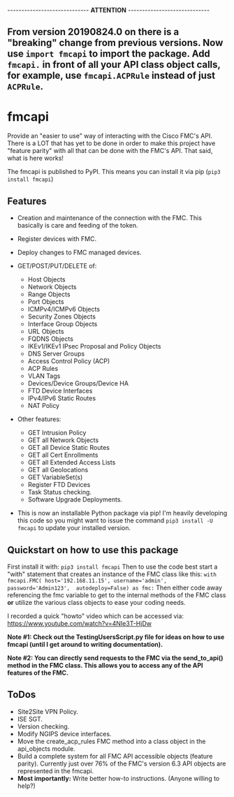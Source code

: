 ----------------------------- **ATTENTION** -----------------------------

**From version 20190824.0 on there is a "breaking" change from previous 
versions.  Now use `import fmcapi` to import the package.  Add `fmcapi.` 
in front of all your API class object calls, for example, use 
`fmcapi.ACPRule` instead of just `ACPRule`.**
---------------------------------------------------------------------

# fmcapi
Provide an "easier to use" way of interacting with the Cisco FMC's API.
There is a LOT that has yet to be done in order to make this project 
have "feature parity" with all that can be done with the FMC's API.
That said, what is here works!

The fmcapi is published to PyPI.  This means you can install it via pip 
(`pip3 install fmcapi`)

## Features
* Creation and maintenance of the connection with the FMC.  This 
basically is care and feeding of the token.
* Register devices with FMC.
* Deploy changes to FMC managed devices.
* GET/POST/PUT/DELETE of: 
  * Host Objects
  * Network Objects
  * Range Objects
  * Port Objects
  * ICMPv4/ICMPv6 Objects
  * Security Zones Objects
  * Interface Group Objects
  * URL Objects
  * FQDNS Objects
  * IKEv1/IKEv1 IPsec Proposal and Policy Objects
  * DNS Server Groups
  * Access Control Policy (ACP)
  * ACP Rules
  * VLAN Tags
  * Devices/Device Groups/Device HA
  * FTD Device Interfaces
  * IPv4/IPv6 Static Routes
  * NAT Policy
  
* Other features:
  * GET Intrusion Policy
  * GET all Network Objects
  * GET all Device Static Routes
  * GET all Cert Enrollments
  * GET all Extended Access Lists
  * GET all Geolocations
  * GET VariableSet(s)
  * Register FTD Devices
  * Task Status checking.
  * Software Upgrade Deployments.

* This is now an installable Python package via pip!  I'm heavily 
developing this code so you might want to issue the  command 
`pip3 install -U fmcapi` to update your installed version.

## Quickstart on how to use this package
First install it with: `pip3 install fmcapi`
Then to use the code best start a "with" statement that creates an 
instance of the FMC class like this: `with fmcapi.FMC(
host='192.168.11.15', username='admin', password='Admin123', 
autodeploy=False) as fmc:`  Then either code away referencing the fmc 
variable to get to the internal methods of the FMC class **or** utilize 
the various class objects to ease your coding needs.
 
I recorded a quick "howto" video which can be accessed via: 
https://www.youtube.com/watch?v=4NIe3T-HjDw
 
**Note #1:  Check out the TestingUsersScript.py file for ideas on how 
to use fmcapi (until I get around to writing documentation).**

**Note #2:  You can directly send requests to the FMC via the 
send_to_api() method in the FMC class.  This allows you to access any 
of the API features of the FMC.**

## ToDos
* Site2Site VPN Policy.
* ISE SGT.
* Version checking.
* Modify NGIPS device interfaces.
* Move the create_acp_rules FMC method into a class object in the 
api_objects module.
* Build a complete system for all FMC API accessible objects (feature 
parity).  Currently just over 76% of the FMC's version 6.3 API objects 
are represented in the fmcapi.
* **Most importantly:** Write better how-to instructions.  (Anyone 
willing to help?) 
